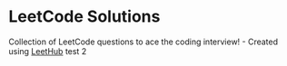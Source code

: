# LeetCode Solutions
Collection of LeetCode questions to ace the coding interview! - Created using [LeetHub](https://github.com/QasimWani/LeetHub)
test 2